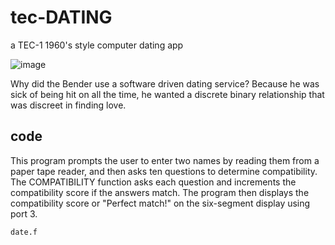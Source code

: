 # tec-DATING
a TEC-1 1960's style computer dating app

 
![image](https://user-images.githubusercontent.com/58069246/211028711-37603d83-15e8-4033-9434-8c6c407bb58e.png)

Why did the Bender use a software driven dating service? Because he was sick of being hit on all the time, he wanted a discrete binary relationship that was discreet in finding love.

## code
This program prompts the user to enter two names by reading them from a paper tape reader, and then asks ten questions to determine compatibility. The COMPATIBILITY function asks each question and increments the compatibility score if the answers match. The program then displays the compatibility score or "Perfect match!" on the six-segment display using port 3.

`date.f`
